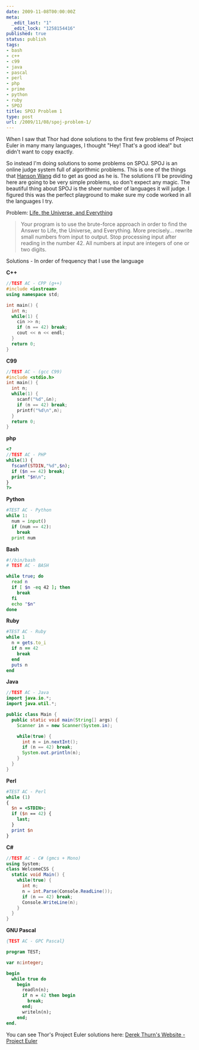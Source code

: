 ```yaml
---
date: 2009-11-08T00:00:00Z
meta:
  _edit_last: "1"
  _edit_lock: "1258154416"
published: true
status: publish
tags:
- bash
- c++
- c99
- java
- pascal
- perl
- php
- prime
- python
- ruby
- SPOJ
title: SPOJ Problem 1
type: post
url: /2009/11/08/spoj-problem-1/
---
```


When I saw that Thor had done solutions to the first few problems of Project Euler in many many languages, I thought "Hey! That's a good idea!" but didn't want to copy exactly.

So instead I'm doing solutions to some problems on SPOJ.
SPOJ is an online judge system full of algorithmic problems. This is one of the things that <a href="http://www.topcoder.com/tc?module=MemberProfile&cr=22664055&tab=hs">Hanson Wang</a> did to get as good as he is. The solutions I'll be providing here are going to be very simple problems, so don't expect any magic. The beautiful thing about SPOJ is the sheer number of languages it will judge. I figured this was the perfect playground to make sure my code worked in all the languages I try.

Problem: <a href="http://www.spoj.pl/problems/TEST/"> Life, the Universe, and Everything</a>

<blockquote>
Your program is to use the brute-force approach in order to find the Answer to Life, the Universe, and Everything. More precisely... rewrite small numbers from input to output. Stop processing input after reading in the number 42. All numbers at input are integers of one or two digits.
</blockquote>
Solutions - In order of frequency that I use the language

<strong>C++</strong>

```cpp
//TEST AC - CPP (g++)
#include <iostream>
using namespace std;

int main() {
  int n;
  while(1) {
    cin >> n;
    if (n == 42) break;
    cout << n << endl;
  }
  return 0;
}
```

<strong>C99</strong>

```c
//TEST AC - (gcc C99)
#include <stdio.h>
int main() {
  int n;
  while(1) {
    scanf("%d",&n);
    if (n == 42) break;
    printf("%d\n",n);
  }
  return 0;
}
```

<strong>php</strong>

```php
<?
//TEST AC - PHP
while(1) {
  fscanf(STDIN,"%d",$n);
  if ($n == 42) break;
  print "$n\n";
}
?>
```

<strong>Python</strong>

```python
#TEST AC - Python
while 1:
  num = input()
  if (num == 42):
    break
  print num
```

<strong>Bash</strong>

```bash
#!/bin/bash
# TEST AC - BASH

while true; do
  read n
  if [ $n -eq 42 ]; then
    break
  fi
  echo "$n"
done
```

<strong>Ruby</strong>

```ruby
#TEST AC - Ruby
while 1
  n = gets.to_i
  if n == 42
    break
  end
  puts n
end
```

<strong>Java</strong>

```java
//TEST AC - Java
import java.io.*;
import java.util.*;

public class Main {
  public static void main(String[] args) {
    Scanner in = new Scanner(System.in);

    while(true) {
      int n = in.nextInt();
      if (n == 42) break;
      System.out.println(n);
    }
  }
}
```

<strong>Perl</strong>

```perl
#TEST AC - Perl
while (1)
{
  $n = <STDIN>;
  if ($n == 42) {
    last;
  }
  print $n
}
```

<strong>C#</strong>

```csharp
//TEST AC - C# (gmcs + Mono)
using System;
class WelcomeCSS {
  static void Main() {
    while(true) {
      int n;
      n = int.Parse(Console.ReadLine());
      if (n == 42) break;
      Console.WriteLine(n);
    }
  }
}
```

<strong>GNU Pascal</strong>

```pascal
{TEST AC - GPC Pascal}

program TEST;

var n:integer;

begin
  while true do
    begin
      readln(n);
      if n = 42 then begin
        break;
      end;
      writeln(n);
    end;
end.
```

You can see Thor's Project Euler solutions here: <a href="http://www.thurn.ca/category/project-euler/">Derek Thurn's Website - Project Euler</a>
